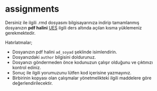 # assignments

Dersiniz ile ilgili .rmd dosyasını bilgisayarınıza indirip tamamlanmış dosyanızın **pdf halini** [UES](https://ues.marmara.edu.tr) ilgili ders altında açılan kısma yüklemeniz gerekmektedir.

Hatırlatmalar;

- Dosyanızın pdf halini `ad_soyad` şeklinde isimlendirin.
- Dosyanızdaki `author` bilgisini doldurunuz. 
- Dosyanızı göndermeden önce kodunuzun çalışır olduğunu ve çıktınızı kontrol ediniz.
- Sonuç ile ilgili yorumuzunu lütfen kod içerisine yazmayınız.
- Birbirinin kopyası olan çalışmalar yönetmelikteki ilgili maddelere göre değerlendirilecektir.
